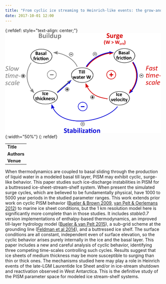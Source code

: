 ```yaml
---
title: "From cyclic ice streaming to Heinrich-like events: the grow-and-surge instability in the Parallel Ice Sheet Model"
date: 2017-10-01 12:00
---
```


{:refdef: style="text-align: center;"}
![](/img/applications/feldmanlevermann2017alpha.png){:width="50%"}
{: refdef}


||
|-
| **Title** | [From cyclic ice streaming to Heinrich-like events: the grow-and-surge instability in the Parallel Ice Sheet Model](https://www.the-cryosphere.net/11/1913/2017/) |
| **Authors** | [J. Feldmann](http://www.pik-potsdam.de/~johfeld/) and [A. Levermann](http://www.pik-potsdam.de/~anders/) |
| **Venue** |  [The Cryosphere](http://www.the-cryosphere.net/index.html)  |

When thermodynamics are coupled to basal sliding through the production of liquid water in a modeled basal till layer, PISM may exhibit cyclic, surge-like behavior. This paper studies such ice-discharge instabilities in PISM for a buttressed ice-sheet-stream-shelf system. When present the simulated surge cycles, which are believed to be fundamentally physical, have 1000 to 5000 year periods in the studied parameter ranges. This work extends prior work on cyclic PISM behavior ([Bueler & Brown 2009](http://dx.doi.org/10.1029/2008JF001179), [van Pelt & Oerlemans 2012](http://dx.doi.org/10.3189/2012JoG11J217)) to marine ice sheet conditions, but the 1 km resolution model here is significantly more complete than in those studies. It includes *stable0.7* version implementations of enthalpy-based thermodynamics, an improved till-layer hydrology model ([Bueler & van Pelt 2015](http://dx.doi.org/10.5194/gmd-8-1613-2015)), a sub-grid scheme at the grounding line ([Feldman et al 2014](http://dx.doi.org/10.3189/2014JoG13J093)), and a buttressed ice shelf. The surface conditions are all constant, independent even of surface elevation, so the cyclic behavior arises purely internally in the ice and the basal layer. This paper includes a new and careful analysis of cyclic behavior, identifying three competing time-scales controlling such cycles. Results suggest that ice sheets of medium thickness may be more susceptible to surging than thin or thick ones. The mechanisms studied here may play a role in Heinrich events of the late-LGM Laurentide Ice Sheet and/or in ice-stream shutdown and reactivation observed in West Antarctica. This is the definitive study of the PISM parameter space for modeled ice stream-shelf systems.

